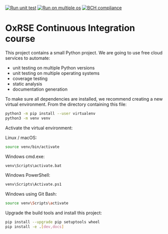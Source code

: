 [![Run unit test](https://github.com/fspoendlin/ci-course/actions/workflows/unit_test.yml/badge.svg)](https://github.com/fspoendlin/ci-course/actions/workflows/unit_test.yml)
[![Run on multiple os](https://github.com/fspoendlin/ci-course/actions/workflows/unit_test_os.yml/badge.svg)](https://github.com/fspoendlin/ci-course/actions/workflows/unit_test_os.yml)
[![BCH compliance](https://bettercodehub.com/edge/badge/fspoendlin/ci-course?branch=main)](https://bettercodehub.com/)
# OxRSE Continuous Integration course

This project contains a small Python project. We are going to use free cloud services to automate:

- unit testing on multiple Python versions
- unit testing on multiple operating systems
- coverage testing
- static analysis
- documentation generation

To make sure all dependencies are installed, we recommend creating a new virtual environment.
From the directory containing this file:

```bash
python3 -m pip install --user virtualenv
python3 -m venv venv
```

Activate the virtual environment:

Linux / macOS:
```bash
source venv/bin/activate
```

Windows cmd.exe:
```bash
venv\Scripts\activate.bat
```

Windows PowerShell:
```bash
venv\Scripts\Activate.ps1
```

Windows using Git Bash:
```bash
source venv\Scripts\activate
```

Upgrade the build tools and install this project:

```bash
pip install --upgrade pip setuptools wheel
pip install -e .[dev,docs]
```
